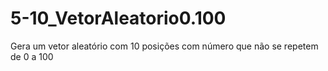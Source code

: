 # 5-10_VetorAleatorio0.100
Gera um vetor aleatório com 10 posições com número que não se repetem de 0 a 100
